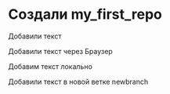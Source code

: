 # Создали my_first_repo

Добавили текст

Добавили текст через Браузер

Добавим текст  локально

Добавили текст в новой ветке newbranch